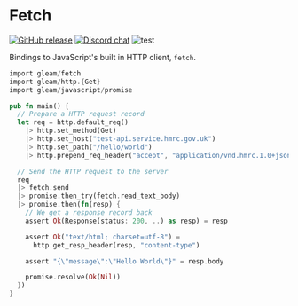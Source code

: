 # Fetch

<a href="https://github.com/gleam-lang/fetch/releases"><img src="https://img.shields.io/github/release/gleam-lang/fetch" alt="GitHub release"></a>
<a href="https://discord.gg/Fm8Pwmy"><img src="https://img.shields.io/discord/768594524158427167?color=blue" alt="Discord chat"></a>
![test](https://github.com/gleam-lang/fetch/workflows/test/badge.svg?branch=main)

Bindings to JavaScript's built in HTTP client, `fetch`.

```rust
import gleam/fetch
import gleam/http.{Get}
import gleam/javascript/promise

pub fn main() {
  // Prepare a HTTP request record
  let req = http.default_req()
    |> http.set_method(Get)
    |> http.set_host("test-api.service.hmrc.gov.uk")
    |> http.set_path("/hello/world")
    |> http.prepend_req_header("accept", "application/vnd.hmrc.1.0+json")

  // Send the HTTP request to the server
  req
  |> fetch.send
  |> promise.then_try(fetch.read_text_body)
  |> promise.then(fn(resp) {
    // We get a response record back
    assert Ok(Response(status: 200, ..) as resp) = resp

    assert Ok("text/html; charset=utf-8") =
      http.get_resp_header(resp, "content-type")

    assert "{\"message\":\"Hello World\"}" = resp.body

    promise.resolve(Ok(Nil))
  })
}
```
